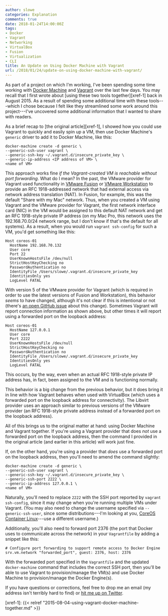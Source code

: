 ```yaml
---
author: slowe
categories: Explanation
comments: true
date: 2018-01-24T14:00:00Z
tags:
- Docker
- Vagrant
- Networking
- VirtualBox
- Fusion
- Virtualization
- CLI
title: An Update on Using Docker Machine with Vagrant
url: /2018/01/24/update-on-using-docker-machine-with-vagrant/
---
```


As part of a project on which I'm working, I've been spending some time working with [Docker Machine][link-1] and [Vagrant][link-2] over the last few days. You may recall that I first wrote about [using these two tools together][xref-1] back in August 2015. As a result of spending some additional time with these tools---which I chose because I felt like they streamlined some work around this project---I've uncovered some additional information that I wanted to share with readers.<!--more-->

As a brief recap to [the original article][xref-1], I showed how you could use Vagrant to quickly and easily spin up a VM, then use Docker Machine's `generic` driver to add it to Docker Machine, like this:

    docker-machine create -d generic \
    --generic-ssh-user vagrant \
    --generic-ssh-key ~/.vagrant.d/insecure_private_key \
    --generic-ip-address <IP address of VM> \
    <name of VM>

This approach works fine _if the Vagrant-created VM is reachable without port forwarding_. What do I mean? In the past, the VMware provider for Vagrant used functionality in [VMware Fusion][link-4] or [VMware Workstation][link-5] to provide an RFC 1918-addressed network that had external access via network address translation (NAT). In Fusion, for example, this was the default "Share with my Mac" network. Thus, when you created a VM using Vagrant and the VMware provider for Vagrant, the first network interface card (NIC) in the VM would be assigned to this default NAT network and get an RFC 1918-style private IP address (on my Mac Pro, this network uses the 192.168.70.0/24 network range, but I don't know if that's the default for all systems). As a result, when you would run `vagrant ssh-config` for such a VM, you'd get something like this:

``` text
Host coreos-01
  HostName 192.168.70.132
  User core
  Port 22
  UserKnownHostsFile /dev/null
  StrictHostKeyChecking no
  PasswordAuthentication no
  IdentityFile /Users/slowe/.vagrant.d/insecure_private_key
  IdentitiesOnly yes
  LogLevel FATAL
```

With version 5 of the VMware provider for Vagrant (which is required in order to use the latest versions of Fusion and Workstation), this behavior _seems_ to have changed, although it's not clear if this is intentional or not (there's [an open GitHub issue][link-3] about this change). Sometimes Vagrant will report connection information as shown above, but other times it will report using a forwarded port on the loopback address:

``` text
Host coreos-01
  HostName 127.0.0.1
  User core
  Port 2222
  UserKnownHostsFile /dev/null
  StrictHostKeyChecking no
  PasswordAuthentication no
  IdentityFile /Users/slowe/.vagrant.d/insecure_private_key
  IdentitiesOnly yes
  LogLevel FATAL
```

This occurs, by the way, even when an actual RFC 1918-style private IP address has, in fact, been assigned to the VM and is functioning normally.

This behavior is a big change from the previous behavior, but it does bring it in line with how Vagrant behaves when used with VirtualBox (which uses a forwarded port on the loopback address for connectivity). The Libvirt provider uses an approach similar to previous versions of the VMware provider (an RFC 1918-style private address instead of a forwarded port on the loopback address).

All of this brings us to the original matter at hand: using Docker Machine and Vagrant together. If you're using a Vagrant provider that does _not_ use a forwarded port on the loopback address, then the command I provided in the original article (and earlier in this article) will work just fine.

If, on the other hand, you're using a provider that _does_ use a forwarded port on the loopback address, then you'll need to amend the command slightly:

    docker-machine create -d generic \
    --generic-ssh-user vagrant \
    --generic-ssh-key ~/.vagrant.d/insecure_private_key \
    --generic-ssh-port 2222 \
    --generic-ip-address 127.0.0.1 \
    <name of VM>

Naturally, you'll need to replace `2222` with the SSH port reported by `vagrant ssh-config`, since it may change when you're running multiple VMs under Vagrant. (You may also need to change the username specified via `--generic-ssh-user`, since some distributions---I'm looking at you, [CoreOS Container Linux][link-6]---use a different username.)

Additionally, you'll also need to forward port 2376 (the port that Docker uses to communicate across the network) in your `Vagrantfile` by adding a snippet like this:

    # Configure port forwarding to support remote access to Docker Engine
    srv.vm.network "forwarded_port", guest: 2376, host: 2376

With the forwarded port specified in the `Vagrantfile` and the updated `docker-machine` command that includes the correct SSH port, then you'll be able to use Vagrant to provision/manage the VM(s) and use Docker Machine to provision/manage the Docker Engine(s).

If you have questions or corrections, feel free to drop me an email (my address isn't terribly hard to find) or [hit me up on Twitter][link-7].



[link-1]: https://docs.docker.com/machine/overview/
[link-2]: https://www.vagrantup.com/
[link-3]: https://github.com/hashicorp/vagrant/issues/9151
[link-4]: https://www.vmware.com/products/fusion.html
[link-5]: https://www.vmware.com/products/workstation-pro.html
[link-6]: https://coreos.com/os/docs/latest/
[link-7]: https://twitter.com/scott_lowe
[xref-1]: {{< relref "2015-08-04-using-vagrant-docker-machine-together.md" >}}
